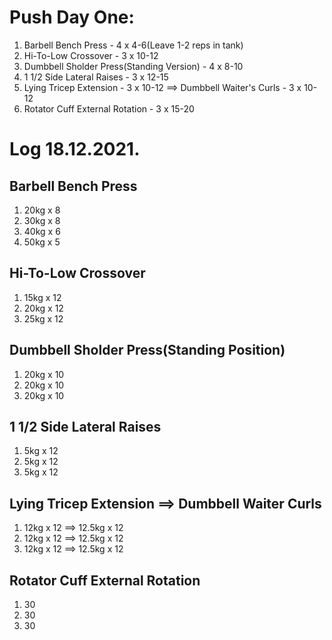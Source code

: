 # Push Day One:

1. Barbell Bench Press - 4 x 4-6(Leave 1-2 reps in tank)
1. Hi-To-Low Crossover - 3 x 10-12
1. Dumbbell Sholder Press(Standing Version) - 4 x 8-10
1. 1 1/2 Side Lateral Raises - 3 x 12-15
1. Lying Tricep Extension - 3 x 10-12 ==>  Dumbbell Waiter's Curls - 3 x 10-12
1. Rotator Cuff External Rotation - 3 x 15-20

# Log 18.12.2021.

## Barbell Bench Press
  1. 20kg x 8
  1. 30kg x 8
  1. 40kg x 6
  1. 50kg x 5

## Hi-To-Low Crossover
  1. 15kg x 12
  1. 20kg x 12
  1. 25kg x 12

## Dumbbell Sholder Press(Standing Position)
  1. 20kg x 10
  1. 20kg x 10
  1. 20kg x 10 
  
## 1 1/2 Side Lateral Raises
  1. 5kg x 12
  1. 5kg x 12
  1. 5kg x 12

## Lying Tricep Extension ==> Dumbbell Waiter Curls
  1. 12kg x 12 ==> 12.5kg x 12
  1. 12kg x 12 ==> 12.5kg x 12
  1. 12kg x 12 ==> 12.5kg x 12

## Rotator Cuff External Rotation
  1. 30
  1. 30
  1. 30
